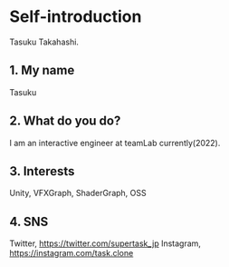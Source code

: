 # Self-introduction

Tasuku Takahashi.

## 1. My name

Tasuku

## 2. What do you do?

I am an interactive engineer at teamLab currently(2022).

## 3. Interests

Unity, VFXGraph, ShaderGraph, OSS

## 4. SNS

Twitter, https://twitter.com/supertask_jp
Instagram, https://instagram.com/task.clone

